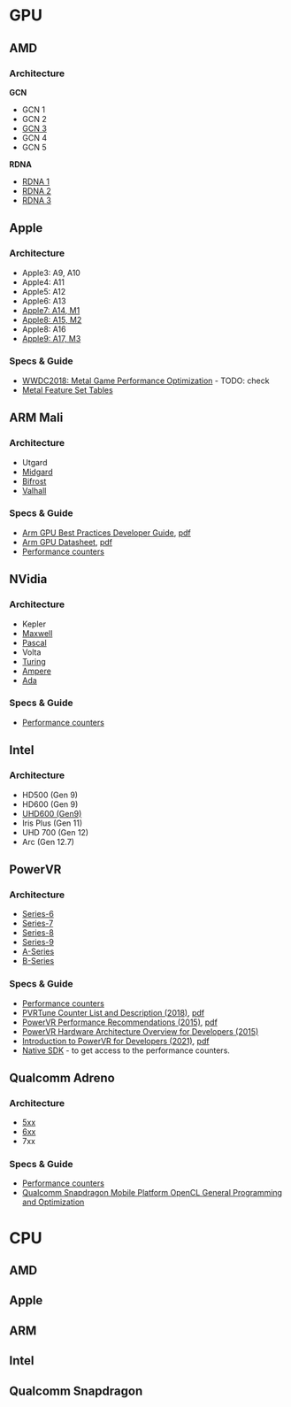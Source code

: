 
# GPU

## AMD

### Architecture

**GCN**<br/>
* GCN 1
* GCN 2
* [GCN 3](GPU-Arch/AMD-GCN3.md)
* GCN 4
* GCN 5

**RDNA**<br/>
* [RDNA 1](GPU-Arch/AMD-RDNA1.md)
* [RDNA 2](GPU-Arch/AMD-RDNA2.md)
* [RDNA 3](GPU-Arch/AMD-RDNA3.md)


## Apple

### Architecture

* Apple3: A9, A10
* Apple4: A11
* Apple5: A12
* Apple6: A13
* [Apple7: A14, M1](GPU-Arch/Apple-M1.md)
* [Apple8: A15, M2](GPU-Arch/Apple-M2.md)
* Apple8: A16
* [Apple9: A17, M3](GPU-Arch/Apple-M3.md)

### Specs & Guide

* [WWDC2018: Metal Game Performance Optimization](https://developer.apple.com/videos/play/wwdc2018/612/) - TODO: check
* [Metal Feature Set Tables](https://developer.apple.com/metal/Metal-Feature-Set-Tables.pdf)

## ARM Mali

### Architecture

* Utgard
* [Midgard](ARM-Mali-Midgard.md)
* [Bifrost](ARM-Mali-Bifrost.md)
* [Valhall](ARM-Mali-Valhall.md)

### Specs & Guide

* [Arm GPU Best Practices Developer Guide](https://developer.arm.com/documentation/101897/latest/), [pdf](pdf/arm_gpu_best_practices_developer_guide_101897_0302_04_en.pdf)
* [Arm GPU Datasheet](https://developer.arm.com/documentation/102849/latest/), [pdf](pdf/Arm_GPU_Data_Sheet.pdf)
* [Performance counters](GPU-Arch/ARM-Mali-PC.md)


## NVidia

### Architecture

* Kepler
* [Maxwell](GPU-Arch/NVidia-Maxwell.md)
* [Pascal](GPU-Arch/NVidia-Pascal.md)
* Volta
* [Turing](GPU-Arch/NVidia-Turing.md)
* [Ampere](GPU-Arch/NVidia-Ampere.md)
* [Ada](GPU-Arch/NVidia-Ada.md)

### Specs & Guide

* [Performance counters](GPU-Arch/NVidia-PC.md)


## Intel

### Architecture

* HD500 (Gen 9)
* HD600 (Gen 9)
* [UHD600 (Gen9)](GPU-Arch/Intel-Gen9-UHD600.md)
* Iris Plus (Gen 11)
* UHD 700 (Gen 12)
* Arc (Gen 12.7)


## PowerVR

### Architecture

* [Series-6](GPU-Arch/PowerVR-Series6.md)
* [Series-7](GPU-Arch/PowerVR-Series7.md)
* [Series-8](GPU-Arch/PowerVR-Series8.md)
* [Series-9](GPU-Arch/PowerVR-Series9.md)
* [A-Series](GPU-Arch/PowerVR-SeriesA.md)
* [B-Series](GPU-Arch/PowerVR-SeriesB.md)

### Specs & Guide

* [Performance counters](GPU-Arch/PowerVR-PC.md)
* [PVRTune Counter List and Description (2018)](https://cdn.imgtec.com/sdk-documentation/PVRTune.Counter%20List%20and%20Description.pdf), [pdf](pdf/PVRTune_Counter_List_and_Description.pdf)
* [PowerVR Performance Recommendations (2015)](https://powervr-graphics.github.io/WebGL_SDK/WebGL_SDK/Documentation/Architecture%20Guides/PowerVR.Performance%20Recommendations.pdf), [pdf](pdf/PowerVR.Performance_Recommendations.pdf)
* [PowerVR Hardware Architecture Overview for Developers (2015)](https://powervr-graphics.github.io/WebGL_SDK/WebGL_SDK/Documentation/Architecture%20Guides/PowerVR%20Hardware.Architecture%20Overview%20for%20Developers.pdf)
* [Introduction to PowerVR for Developers (2021)](https://imagination-technologies-cloudfront-assets.s3.eu-west-1.amazonaws.com/website-files/documents/Introduction_to_PowerVR_for_Developers.pdf?dlm-dp-dl-force=1&dlm-dp-dl-nonce=5021498b5e), [pdf](pdf/Introduction_to_PowerVR_for_Developers.pdf)
* [Native SDK](https://github.com/powervr-graphics/Native_SDK) - to get access to the performance counters.

## Qualcomm Adreno

### Architecture

* [5xx](GPU-Arch/Adreno-5xx.md)
* [6xx](GPU-Arch/Adreno-6xx.md)
* 7xx

### Specs & Guide

* [Performance counters](GPU-Arch/Adreno-PC.md)
* [Qualcomm Snapdragon Mobile Platform OpenCL General Programming and Optimization](https://developer.qualcomm.com/qfile/33472/80-nb295-11_c.pdf)


# CPU

## AMD

## Apple

## ARM

## Intel

## Qualcomm Snapdragon
